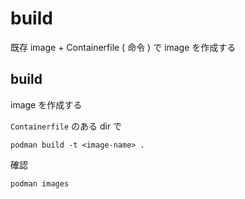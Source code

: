 
# build


既存 image + Containerfile ( 命令 ) で image を作成する


## build

image を作成する

`Containerfile` のある dir で

```
podman build -t <image-name> .
```

確認

```
podman images
```



